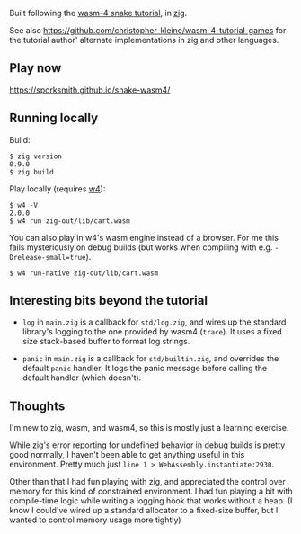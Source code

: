 Built following the [wasm-4 snake
tutorial](https://wasm4.org/docs/tutorials/snake/goal), in
[zig](https://ziglang.org/).

See also https://github.com/christopher-kleine/wasm-4-tutorial-games for the
tutorial author' alternate implementations in zig and other languages.

## Play now

https://sporksmith.github.io/snake-wasm4/

## Running locally

Build:

```
$ zig version
0.9.0
$ zig build
```

Play locally (requires [w4](https://wasm4.org/docs/getting-started/setup)):

```
$ w4 -V
2.0.0
$ w4 run zig-out/lib/cart.wasm
```

You can also play in w4's wasm engine instead of a browser. For me this fails
mysteriously on debug builds (but works when compiling with e.g.
`-Drelease-small=true`).

```
$ w4 run-native zig-out/lib/cart.wasm
```

## Interesting bits beyond the tutorial

* `log` in `main.zig` is a callback for `std/log.zig`, and wires up the standard
  library's logging to the one provided by wasm4 (`trace`). It uses a fixed
  size stack-based buffer to format log strings.

* `panic` in `main.zig` is a callback for `std/builtin.zig`, and overrides the
  default `panic` handler. It logs the panic message before calling the default
  handler (which doesn't).

## Thoughts

I'm new to zig, wasm, and wasm4, so this is mostly just a learning exercise.

While zig's error reporting for undefined behavior in debug builds is pretty
good normally, I haven't been able to get anything useful in this environment.
Pretty much just `line 1 > WebAssembly.instantiate:2930`.

Other than that I had fun playing with zig, and appreciated the control over
memory for this kind of constrained environment. I had fun playing a bit with
compile-time logic while writing a logging hook that works without a heap. (I
know I could've wired up a standard allocator to a fixed-size buffer, but I
wanted to control memory usage more tightly)

